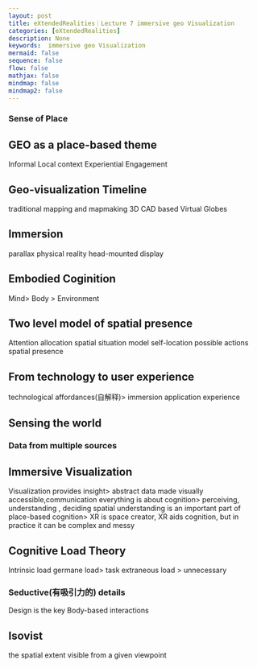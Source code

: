 ```yaml
---
layout: post
title: eXtendedRealities｜Lecture 7 immersive geo Visualization
categories: [eXtendedRealities]
description: None
keywords:  immersive geo Visualization
mermaid: false
sequence: false
flow: false
mathjax: false
mindmap: false
mindmap2: false
---
```

### Sense of Place
## GEO as a place-based theme
Informal
Local context
Experiential
Engagement
## Geo-visualization Timeline
traditional mapping and mapmaking
3D CAD based
Virtual Globes
## Immersion
parallax
physical reality
head-mounted display
## Embodied Coginition
Mind> Body > Environment
## Two level model of spatial presence
Attention allocation
spatial situation model
self-location
possible actions
spatial presence
## From technology to user experience
technological affordances(自解释)> immersion
application
experience
## Sensing the world
### Data from multiple sources
## Immersive Visualization
Visualization provides insight> abstract data made visually accessible,communication
everything is about cognition> perceiving, understanding , deciding
spatial understanding is an important part of place-based cognition> XR is space creator, XR aids cognition, but in practice it can be complex and messy
## Cognitive Load Theory
Intrinsic load
germane load> task
extraneous load > unnecessary
### Seductive(有吸引力的) details
Design is the key
Body-based interactions
## Isovist
the spatial extent visible from a given viewpoint